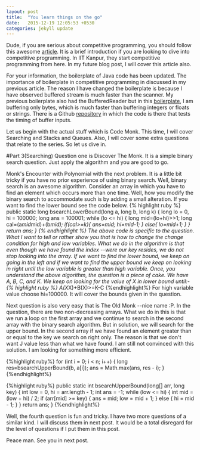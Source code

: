```yaml
---
layout: post
title:  "You learn things on the go"
date:   2015-12-19 12:05:53 +0530
categories: jekyll update
---
```

Dude, if you are serious about competitive programming, you should follow this awesome <a href="https://www.hackerearth.com/notes/getting-started-with-the-sport-of-programming/">article</a>. It is a brief introduction if you are looking to dive into competitive programming. In IIT Kanpur, they start competitive programming from here. In my future blog post, I will cover this article also.

For your information, the boilerplate of Java code has been updated.
The importance of boilerplate in competitive programming in discussed in my previous article. The reason I have changed the boilerplate is because I have observed buffered stream is much faster than the scanner. My previous boilerplate also had the BufferedReader but in this <a href="{{ site.baseurl }}/code/boilerplate-java">boilerplate</a>, I am buffering only bytes, which is much faster than buffering integers or floats or strings. There is a Github <a href="https://gist.githubusercontent.com/pmcs/3659948/raw/5f482c64f3a8722966cec127d4ce55d289d98840/CopyBytes.java">repository</a> in which the code is there that tests the timing of buffer inputs.

Let us begin with the actual stuff which is Code Monk. This time, I will cover Searching and Stacks and Queues. Also, I will cover some extra questions that relate to the series. So let us dive in.

#Part 3(Searching)
Question one is Discover The Monk. It is a simple binary search question. Just apply the algorithm and you are good to go.

Monk's Encounter with Polynomial with the next problem. It is a little bit tricky if you have no prior experience of using binary search. Well, binary search is an awesome algorithm. Consider an array in which you have to find an element which occurs more than one time. Well, how you modify the binary search to accommodate such is by adding a small alteration. If you want to find the lower bound see the code below. 
{% highlight ruby %}
public static long bsearchLowerBound(long a, long b, long k) {
	long lo = 0, hi = 100000;
	long ans = 100001;
	while (lo <= hi) {
		long mid=(lo+hi)>>1;
		long cal=(a*mid*mid)+(b*mid);
		if(cal>=k){
			ans=mid;
			hi=mid-1;
		}
		else{
			lo=mid+1;
		}
	}
	return ans;
}
{% endhighlight %}
The above code is specific to the question. What I want to tell or rather show you that is how to change the change condition for high and low variables. What we do in the algorithm is that even though we have found the index --were our key resides, we do not stop looking into the array. If we want to find the lower bound, we keep on going in the left and if we want to find the upper bound we keep on looking in right until the low variable is greater than high variable. Once, you understand the above algorithm, the question is a piece of cake. We have A, B, C, and K. We keep on looking for the value of X in lower bound until:-
{% highlight ruby %}
A(X*X)+B(X)>=K-C
{%endhighlight%}
For high variable value choose hi=100000. It will cover the bounds given in the question.

Next question is also very easy that is The Old Monk --nice name :P.
In the question, there are two non-decreasing arrays. What we do in this is that we run a loop on the first array and we continue to search in the second array with the binary search algorithm. But in solution, we will search for the upper bound. In the second array if we have found an element greater than or equal to the key we search on right only. The reason is that we don't want J value less than what we have found. I am still not convinced with this solution. I am looking for something more efficient. 

{%highlight ruby%}
for (int i = 0; i < n; i++) {
	long res=bsearchUpperBound(b, a[i]);
	ans = Math.max(ans, res - i);
}
{%endhighlight%}

{%highlight ruby%}
public static int bsearchUpperBound(long[] arr, long key) {
	int low = 0, hi = arr.length - 1;
	int ans = -1;
	while (low <= hi) {
		int mid = (low + hi) / 2;
		if (arr[mid] >= key) {
			ans = mid;
			low = mid + 1;
		} else {
			hi = mid - 1;
		}
	}
	return ans;
}
{%endhighlight%}

Well, the fourth question is fun and tricky. I have two more questions of a similar kind. I will discuss them in next post. It would be a total disregard for the level of questions if I put them in this post.

Peace man. See you in next post.

